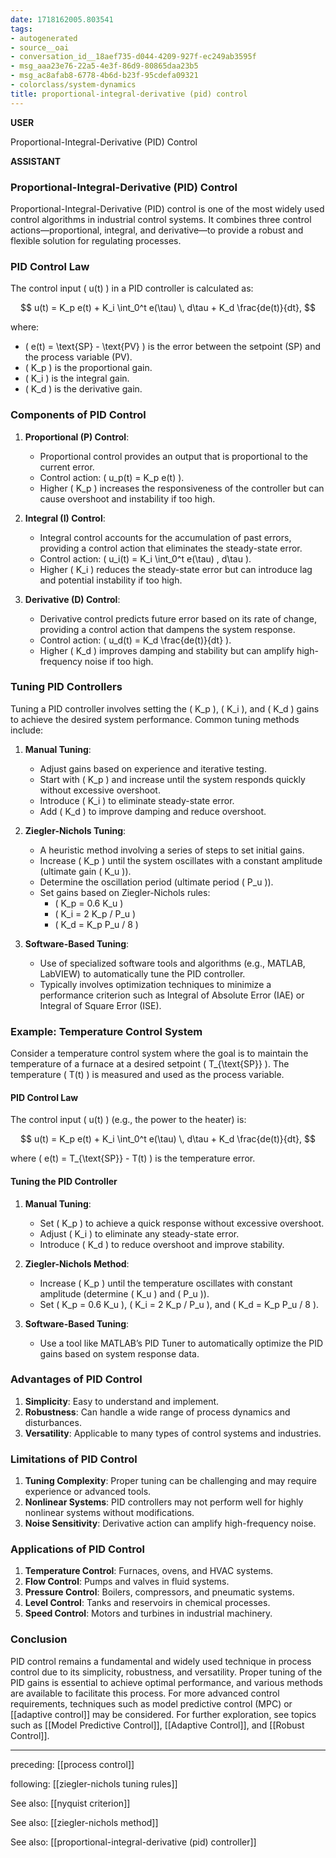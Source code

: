 ```yaml
---
date: 1718162005.803541
tags:
- autogenerated
- source__oai
- conversation_id__18aef735-d044-4209-927f-ec249ab3595f
- msg_aaa23e76-22a5-4e3f-86d9-80865daa23b5
- msg_ac8afab8-6778-4b6d-b23f-95cdefa09321
- colorclass/system-dynamics
title: proportional-integral-derivative (pid) control
---
```


**USER**

Proportional-Integral-Derivative (PID) Control


**ASSISTANT**

### Proportional-Integral-Derivative (PID) Control

Proportional-Integral-Derivative (PID) control is one of the most widely used control algorithms in industrial control systems. It combines three control actions—proportional, integral, and derivative—to provide a robust and flexible solution for regulating processes.

### PID Control Law

The control input \( u(t) \) in a PID controller is calculated as:

$$
u(t) = K_p e(t) + K_i \int_0^t e(\tau) \, d\tau + K_d \frac{de(t)}{dt},
$$

where:
- \( e(t) = \text{SP} - \text{PV} \) is the error between the setpoint (SP) and the process variable (PV).
- \( K_p \) is the proportional gain.
- \( K_i \) is the integral gain.
- \( K_d \) is the derivative gain.

### Components of PID Control

1. **Proportional (P) Control**:
   - Proportional control provides an output that is proportional to the current error.
   - Control action: \( u_p(t) = K_p e(t) \).
   - Higher \( K_p \) increases the responsiveness of the controller but can cause overshoot and instability if too high.

2. **Integral (I) Control**:
   - Integral control accounts for the accumulation of past errors, providing a control action that eliminates the steady-state error.
   - Control action: \( u_i(t) = K_i \int_0^t e(\tau) \, d\tau \).
   - Higher \( K_i \) reduces the steady-state error but can introduce lag and potential instability if too high.

3. **Derivative (D) Control**:
   - Derivative control predicts future error based on its rate of change, providing a control action that dampens the system response.
   - Control action: \( u_d(t) = K_d \frac{de(t)}{dt} \).
   - Higher \( K_d \) improves damping and stability but can amplify high-frequency noise if too high.

### Tuning PID Controllers

Tuning a PID controller involves setting the \( K_p \), \( K_i \), and \( K_d \) gains to achieve the desired system performance. Common tuning methods include:

1. **Manual Tuning**:
   - Adjust gains based on experience and iterative testing.
   - Start with \( K_p \) and increase until the system responds quickly without excessive overshoot.
   - Introduce \( K_i \) to eliminate steady-state error.
   - Add \( K_d \) to improve damping and reduce overshoot.

2. **Ziegler-Nichols Tuning**:
   - A heuristic method involving a series of steps to set initial gains.
   - Increase \( K_p \) until the system oscillates with a constant amplitude (ultimate gain \( K_u \)).
   - Determine the oscillation period (ultimate period \( P_u \)).
   - Set gains based on Ziegler-Nichols rules:
     - \( K_p = 0.6 K_u \)
     - \( K_i = 2 K_p / P_u \)
     - \( K_d = K_p P_u / 8 \)

3. **Software-Based Tuning**:
   - Use of specialized software tools and algorithms (e.g., MATLAB, LabVIEW) to automatically tune the PID controller.
   - Typically involves optimization techniques to minimize a performance criterion such as Integral of Absolute Error (IAE) or Integral of Square Error (ISE).

### Example: Temperature Control System

Consider a temperature control system where the goal is to maintain the temperature of a furnace at a desired setpoint \( T_{\text{SP}} \). The temperature \( T(t) \) is measured and used as the process variable.

#### PID Control Law

The control input \( u(t) \) (e.g., the power to the heater) is:

$$
u(t) = K_p e(t) + K_i \int_0^t e(\tau) \, d\tau + K_d \frac{de(t)}{dt},
$$

where \( e(t) = T_{\text{SP}} - T(t) \) is the temperature error.

#### Tuning the PID Controller

1. **Manual Tuning**:
   - Set \( K_p \) to achieve a quick response without excessive overshoot.
   - Adjust \( K_i \) to eliminate any steady-state error.
   - Introduce \( K_d \) to reduce overshoot and improve stability.

2. **Ziegler-Nichols Method**:
   - Increase \( K_p \) until the temperature oscillates with constant amplitude (determine \( K_u \) and \( P_u \)).
   - Set \( K_p = 0.6 K_u \), \( K_i = 2 K_p / P_u \), and \( K_d = K_p P_u / 8 \).

3. **Software-Based Tuning**:
   - Use a tool like MATLAB’s PID Tuner to automatically optimize the PID gains based on system response data.

### Advantages of PID Control

1. **Simplicity**: Easy to understand and implement.
2. **Robustness**: Can handle a wide range of process dynamics and disturbances.
3. **Versatility**: Applicable to many types of control systems and industries.

### Limitations of PID Control

1. **Tuning Complexity**: Proper tuning can be challenging and may require experience or advanced tools.
2. **Nonlinear Systems**: PID controllers may not perform well for highly nonlinear systems without modifications.
3. **Noise Sensitivity**: Derivative action can amplify high-frequency noise.

### Applications of PID Control

1. **Temperature Control**: Furnaces, ovens, and HVAC systems.
2. **Flow Control**: Pumps and valves in fluid systems.
3. **Pressure Control**: Boilers, compressors, and pneumatic systems.
4. **Level Control**: Tanks and reservoirs in chemical processes.
5. **Speed Control**: Motors and turbines in industrial machinery.

### Conclusion

PID control remains a fundamental and widely used technique in process control due to its simplicity, robustness, and versatility. Proper tuning of the PID gains is essential to achieve optimal performance, and various methods are available to facilitate this process. For more advanced control requirements, techniques such as model predictive control (MPC) or [[adaptive control]] may be considered. For further exploration, see topics such as [[Model Predictive Control]], [[Adaptive Control]], and [[Robust Control]].


---

preceding: [[process control]]  


following: [[ziegler-nichols tuning rules]]

See also: [[nyquist criterion]]


See also: [[ziegler-nichols method]]


See also: [[proportional-integral-derivative (pid) controller]]